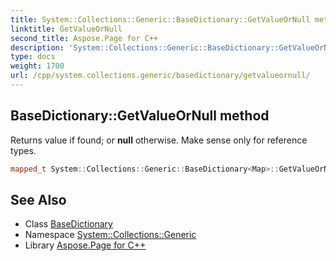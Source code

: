 ```yaml
---
title: System::Collections::Generic::BaseDictionary::GetValueOrNull method
linktitle: GetValueOrNull
second_title: Aspose.Page for C++
description: 'System::Collections::Generic::BaseDictionary::GetValueOrNull method. Returns value if found; or null otherwise. Make sense only for reference types in C++.'
type: docs
weight: 1700
url: /cpp/system.collections.generic/basedictionary/getvalueornull/
---
```

## BaseDictionary::GetValueOrNull method


Returns value if found; or **null** otherwise. Make sense only for reference types.

```cpp
mapped_t System::Collections::Generic::BaseDictionary<Map>::GetValueOrNull(const key_t &key) const override
```

## See Also

* Class [BaseDictionary](../)
* Namespace [System::Collections::Generic](../../)
* Library [Aspose.Page for C++](../../../)
